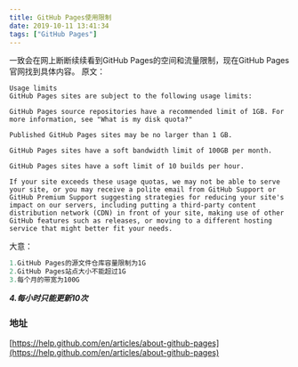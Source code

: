 ```yaml
---
title: GitHub Pages使用限制
date: 2019-10-11 13:41:34
tags: ["GitHub Pages"]
---
```

一致会在网上断断续续看到GitHub Pages的空间和流量限制，现在GitHub Pages官网找到具体内容。
原文：
```
Usage limits
GitHub Pages sites are subject to the following usage limits:

GitHub Pages source repositories have a recommended limit of 1GB. For more information, see "What is my disk quota?"

Published GitHub Pages sites may be no larger than 1 GB.

GitHub Pages sites have a soft bandwidth limit of 100GB per month.

GitHub Pages sites have a soft limit of 10 builds per hour.

If your site exceeds these usage quotas, we may not be able to serve your site, or you may receive a polite email from GitHub Support or GitHub Premium Support suggesting strategies for reducing your site's impact on our servers, including putting a third-party content distribution network (CDN) in front of your site, making use of other GitHub features such as releases, or moving to a different hosting service that might better fit your needs.
```
大意：
```javascript
1.GitHub Pages的源文件仓库容量限制为1G
2.GitHub Pages站点大小不能超过1G
3.每个月的带宽为100G

```
***4.每小时只能更新10次***
### 地址
[https://help.github.com/en/articles/about-github-pages](https://help.github.com/en/articles/about-github-pages)